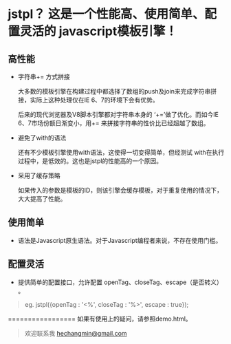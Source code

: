 jstpl？ 这是一个性能高、使用简单、配置灵活的 javascript模板引擎！
=============

**高性能**
--------------

* 字符串+= 方式拼接

  大多数的模板引擎在构建过程中都选择了数组的push及join来完成字符串拼接，实际上这种处理仅在IE 6、7的环境下会有优势。

  后来的现代浏览器及V8脚本引擎都对字符串本身的 ‘+=’做了优化。而如今IE 6、7市场份额日渐变小，用+= 来拼接字符串的性价比已经超越了数组。

* 避免了with的语法

  还有不少模板引擎使用with语法，这使得一切变得简单，但经测试 with在执行过程中，是低效的。这也是jstpl的性能高的一个原因。

* 采用了缓存策略

  如果传入的参数是模板的ID，则该引擎会缓存模板，对于重复使用的情况下，大大提高了性能。

**使用简单**
--------------

* 语法是Javascript原生语法。对于Javascript编程者来说，不存在使用门槛。

**配置灵活**
--------------

* 提供简单的配置接口，允许配置 openTag、closeTag、escape（是否转义） 。

> eg.  jstpl({openTag : '<%', closeTag : '%>', escape : true});

=================
如果有使用上的疑问，请参照demo.html。

> 欢迎联系我 [hechangmin@gmail.com](mailto://hechangmin@gmail.com)
